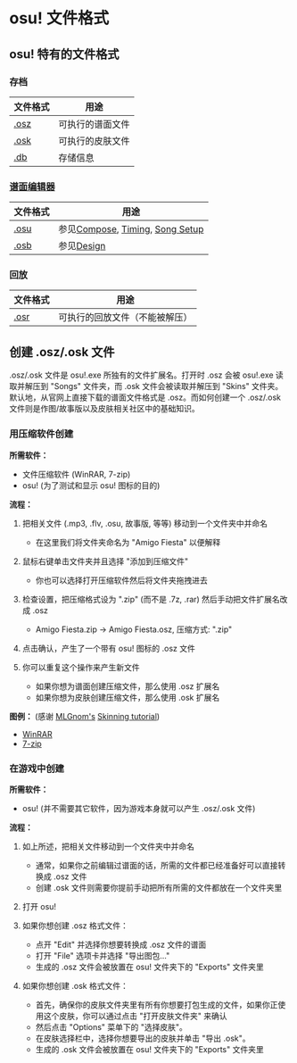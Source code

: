 osu! 文件格式
===============

osu! 特有的文件格式
--------------------

### 存档

| 文件格式                                 | 用途                                                                                             |
|---------------------------------------------|--------------------------------------------------------------------------------------------------|
| [.osz][Osz Link]    | 可执行的谱面文件                                                                                             |
| [.osk][Osk Link]   | 可执行的皮肤文件                                                                                             |
| [.db][Db Link]      | 存储信息                                                                                                     |

### [谱面编辑器](/wiki/Beatmap_Editor)

| 文件格式                                | 用途                                                                                             |
|---------------------------------------------|--------------------------------------------------------------------------------------------------|
| [.osu][Osu Link]    | 参见[Compose](/wiki/Beatmap_Editor/Compose), [Timing](/wiki/Beatmap_Editor/Timing), [Song Setup](/wiki/Beatmap_Editor/Song_Setup) |
| [.osb][Osb Link]    | 参见[Design](/wiki/Beatmap_Editor/Design)                                                                           |

### 回放

| 文件格式                                 | 用途                                                                                             |
|---------------------------------------------|--------------------------------------------------------------------------------------------------|
| [.osr][Osr Link]    | 可执行的回放文件（不能被解压）                                                                               |

创建 .osz/.osk 文件
-------------------

.osz/.osk 文件是 osu!.exe 所独有的文件扩展名。打开时 .osz 会被 osu!.exe 读取并解压到 "Songs" 文件夹，而 .osk 文件会被读取并解压到 "Skins" 文件夹。默认地，从官网上直接下载的谱面文件格式是 .osz。而如何创建一个 .osz/.osk 文件则是作图/故事版以及皮肤相关社区中的基础知识。

### 用压缩软件创建

**所需软件：**

-   文件压缩软件 (WinRAR, 7-zip)
-   osu! (为了测试和显示 osu! 图标的目的)

**流程：**

1.  把相关文件 (.mp3, .flv, .osu, 故事版, 等等) 移动到一个文件夹中并命名
    - 在这里我们将文件夹命名为 "Amigo Fiesta" 以便解释

2.  鼠标右键单击文件夹并且选择 "添加到压缩文件"
    - 你也可以选择打开压缩软件然后将文件夹拖拽进去

3.  检查设置，把压缩格式设为 ".zip" (而不是 .7z, .rar) 然后手动把文件扩展名改成 .osz
    - Amigo Fiesta.zip -&gt; Amigo Fiesta.osz, 压缩方式: ".zip"

4.  点击确认，产生了一个带有 osu! 图标的 .osz 文件
5.  你可以重复这个操作来产生新文件
    - 如果你想为谱面创建压缩文件，那么使用 .osz 扩展名
    - 如果你想为皮肤创建压缩文件，那么使用 .osk 扩展名

**图例：** (感谢 [MLGnom's](https://osu.ppy.sh/u/46620) [Skinning tutorial](https://osu.ppy.sh/forum/t/51694))

-   [WinRAR](http://puu.sh/1MBV)
-   [7-zip](http://puu.sh/1MBW)

### 在游戏中创建

**所需软件：**

-   osu! (并不需要其它软件，因为游戏本身就可以产生 .osz/.osk 文件)

**流程：**

1.  如上所述，把相关文件移动到一个文件夹中并命名
    - 通常，如果你之前编辑过谱面的话，所需的文件都已经准备好可以直接转换成 .osz 文件
    - 创建 .osk 文件则需要你提前手动把所有所需的文件都放在一个文件夹里

2.  打开 osu!
3.  如果你想创建 .osz 格式文件：
    - 点开 "Edit" 并选择你想要转换成 .osz 文件的谱面
    - 打开 "File" 选项卡并选择 "导出图包..."
    - 生成的 .osz 文件会被放置在 osu! 文件夹下的 "Exports" 文件夹里

4.  如果你想创建 .osk 格式文件：
    - 首先，确保你的皮肤文件夹里有所有你想要打包生成的文件，如果你正使用这个皮肤，你可以通过点击 "打开皮肤文件夹" 来确认
    - 然后点击 "Options" 菜单下的 "选择皮肤"。
    - 在皮肤选择栏中，选择你想要导出的皮肤并单击 "导出 .osk"。
    - 生成的 .osk 文件会被放置在 osu! 文件夹下的 "Exports" 文件夹里

[Osz Link]: /wiki/osu!_File_Formats/Osz_(file_format)
[Osk Link]: /wiki/osu!_File_Formats/Osk_(file_format)
[Db Link]: /wiki/osu!_File_Formats/Db_(file_format)
[Osu Link]: /wiki/osu!_File_Formats/Osu_(file_format)
[Osb Link]: /wiki/osu!_File_Formats/Osb_(file_format)
[Osr Link]: /wiki/osu!_File_Formats/Osr_(file_format)
